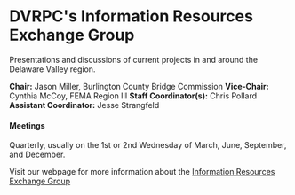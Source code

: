 # DVRPC's Information Resources Exchange Group

Presentations and discussions of current projects in and around the Delaware Valley region.

**Chair:** Jason Miller, Burlington County Bridge Commission
**Vice-Chair:** Cynthia McCoy, FEMA Region III
**Staff Coordinator(s):** Chris Pollard
**Assistant Coordinator:** Jesse Strangfeld

#### Meetings
Quarterly, usually on the 1st or 2nd Wednesday of March, June, September, and December.

Visit our webpage for more information about the [Information Resources Exchange Group](http://www.dvrpc.org/ASP/committee/committee.aspx?p=IREG)

